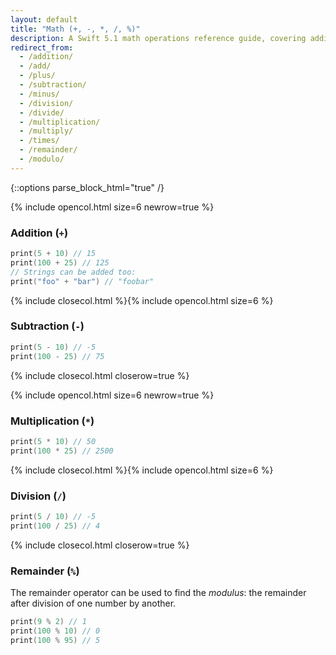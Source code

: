 ```yaml
---
layout: default
title: "Math (+, -, *, /, %)"
description: A Swift 5.1 math operations reference guide, covering addition, subtraction, multiplication, division, and remainder (modulo).
redirect_from:
  - /addition/
  - /add/
  - /plus/
  - /subtraction/
  - /minus/
  - /division/
  - /divide/
  - /multiplication/
  - /multiply/
  - /times/
  - /remainder/
  - /modulo/
---
```

{::options parse_block_html="true" /}

{% include opencol.html size=6 newrow=true %}

### Addition (`+`)

```swift
print(5 + 10) // 15
print(100 + 25) // 125
// Strings can be added too:
print("foo" + "bar") // "foobar"
```

{% include closecol.html %}{% include opencol.html size=6 %}

### Subtraction (`-`)

```swift
print(5 - 10) // -5
print(100 - 25) // 75
```

{% include closecol.html closerow=true %}

{% include opencol.html size=6 newrow=true %}

### Multiplication (`*`)

```swift
print(5 * 10) // 50
print(100 * 25) // 2500
```

{% include closecol.html %}{% include opencol.html size=6 %}

### Division (`/`)

```swift
print(5 / 10) // -5
print(100 / 25) // 4
```

{% include closecol.html closerow=true %}

### Remainder (`%`)

The remainder operator can be used to find the _modulus_: the remainder after division of one number by another.

```swift
print(9 % 2) // 1
print(100 % 10) // 0
print(100 % 95) // 5
```
